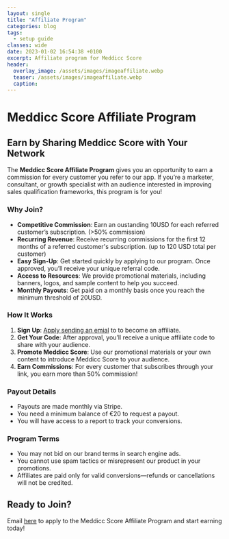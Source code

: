 ```yaml
---
layout: single
title: "Affiliate Program"
categories: blog
tags:
  - setup guide
classes: wide
date: 2023-01-02 16:54:38 +0100
excerpt: Affiliate program for Meddicc Score
header:
  overlay_image: /assets/images/imageaffiliate.webp
  teaser: /assets/images/imageaffiliate.webp
  caption:
---
```


# Meddicc Score Affiliate Program

## Earn by Sharing Meddicc Score with Your Network

The **Meddicc Score Affiliate Program** gives you an opportunity to earn a commission for every customer you refer to our app. If you’re a marketer, consultant, or growth specialist with an audience interested in improving sales qualification frameworks, this program is for you!

### Why Join?

- **Competitive Commission**: Earn an oustanding 10USD for each referred customer’s subscription. (>50% commission)
- **Recurring Revenue**: Receive recurring commissions for the first 12 months of a referred customer's subscription. (up to 120 USD total per customer)
- **Easy Sign-Up**: Get started quickly by applying to our program. Once approved, you’ll receive your unique referral code.
- **Access to Resources**: We provide promotional materials, including banners, logos, and sample content to help you succeed.
- **Monthly Payouts**: Get paid on a monthly basis once you reach the minimum threshold of 20USD.

### How It Works

1. **Sign Up**: [Apply sending an emial](mailto:meddiccscore@gmail.com) to to become an affiliate.
2. **Get Your Code**: After approval, you’ll receive a unique affiliate code to share with your audience.
3. **Promote Meddicc Score**: Use our promotional materials or your own content to introduce Meddicc Score to your audience.
4. **Earn Commissions**: For every customer that subscribes through your link, you earn more than 50% commission!

### Payout Details

- Payouts are made monthly via Stripe.
- You need a minimum balance of €20 to request a payout.
- You will have access to a report to track your conversions.

### Program Terms

- You may not bid on our brand terms in search engine ads.
- You cannot use spam tactics or misrepresent our product in your promotions.
- Affiliates are paid only for valid conversions—refunds or cancellations will not be credited.

## Ready to Join?

Email [here](mailto:meddiccscore@gmail.com) to apply to the Meddicc Score Affiliate Program and start earning today!
